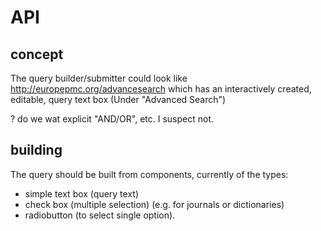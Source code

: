 # API

## concept

The query builder/submitter could look like
http://europepmc.org/advancesearch
which has an interactively created, editable, query text box (Under "Advanced Search")

? do we wat explicit "AND/OR", etc. I suspect not.
## building

The query should be built from components, currently of the types:

 * simple text box (query text)
 * check box (multiple selection)  (e.g. for journals or dictionaries)
 * radiobutton (to select single option).
 
 
 
